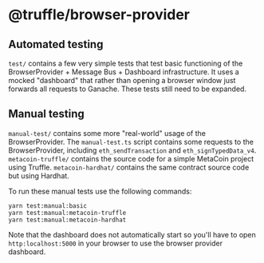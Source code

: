 # @truffle/browser-provider

## Automated testing

`test/` contains a few very simple tests that test basic functioning of the BrowserProvider + Message Bus + Dashboard infrastructure. It uses a mocked "dashboard" that rather than opening a browser window just forwards all requests to Ganache. These tests still need to be expanded.

## Manual testing

`manual-test/` contains some more "real-world" usage of the BrowserProvider. The `manual-test.ts` script contains some requests to the BrowserProvider, including `eth_sendTransaction` and `eth_signTypedData_v4`. `metacoin-truffle/` contains the source code for a simple MetaCoin project using Truffle. `metacoin-hardhat/` contains the same contract source code but using Hardhat.

To run these manual tests use the following commands:

```
yarn test:manual:basic
yarn test:manual:metacoin-truffle
yarn test:manual:metacoin-hardhat
```

Note that the dashboard does not automatically start so you'll have to open `http:localhost:5000` in your browser to use the browser provider dashboard.
